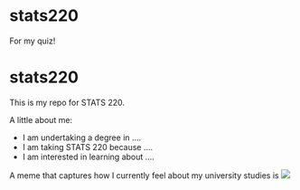 # stats220
For my quiz!
# stats220

This is my repo for STATS 220. 

A little about me:

- I am undertaking a degree in ....
- I am taking STATS 220 because ....
- I am interested in learning about ....

A meme that captures how I currently feel about my university studies is ![](https://c.tenor.com/8druEACXtX8AAAAd/tenor.gif)
